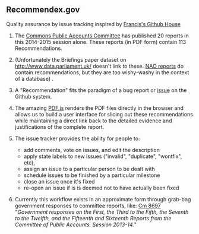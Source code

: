 ## Recommendex.gov

Quality assurance by issue tracking inspired by [Francis's Github House](http://www.wired.com/2013/01/this-old-house/)

1.  The [Commons Public Accounts Committee](http://www.parliament.uk/business/committees/committees-a-z/commons-select/public-accounts-committee/publications/) has published 20 reports in this 2014-2015 session alone.  These reports (in PDF form) contain 113 Recommendations.

2.  (Unfortunately the Briefings paper dataset on http://www.data.parliament.uk/ doesn't link to these.  [NAO reports](http://www.nao.org.uk/search/type/report/) do contain recommendations, but they are too wishy-washy in the context of a database) .

3.  A "Recommendation" fits the paradigm of a bug report or [issue](https://guides.github.com/features/issues/) on the Github system.

4.  The amazing [PDF.js](http://mozilla.github.io/pdf.js/) renders the PDF files directly in the browser and allows us to build a user interface for slicing out these recommendations while maintaining a direct link back to the detailed evidence and justifications of the complete report.  

6.  The issue tracker provides the ability for people to:
    * add comments, vote on issues, and edit the description
    * apply state labels to new issues ("invalid", "duplicate", "wontfix", etc), 
    * assign an issue to a particular person to be dealt with
    * schedule issues to be finished by a particular milestone
    * close an issue once it's fixed
    * re-open an issue if is is deemed not to have actually been fixed
    
7.  Currently this workflow exists in an approximate form through grab-bag government responses to committee reports, like: [Cm 8697](https://www.gov.uk/government/uploads/system/uploads/attachment_data/file/239115/32914_Cm_8697_v0.2.pdf) "_Government responses on the First, the Third to the Fifth, the Seventh to the Twelfth, and the Fifteenth and Sixteenth Reports from the Committee of Public Accounts. Session 2013-14._"

